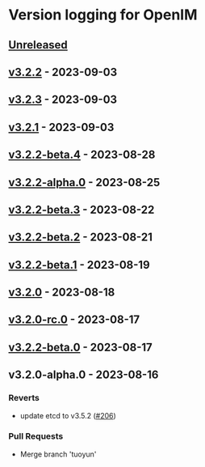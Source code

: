# Version logging for OpenIM

<!-- BEGIN MUNGE: GENERATED_TOC -->

<!-- END MUNGE: GENERATED_TOC -->

<a name="unreleased"></a>
## [Unreleased]


<a name="v3.2.2"></a>
## [v3.2.2] - 2023-09-03

<a name="v3.2.3"></a>
## [v3.2.3] - 2023-09-03

<a name="v3.2.1"></a>
## [v3.2.1] - 2023-09-03

<a name="v3.2.2-beta.4"></a>
## [v3.2.2-beta.4] - 2023-08-28

<a name="v3.2.2-alpha.0"></a>
## [v3.2.2-alpha.0] - 2023-08-25

<a name="v3.2.2-beta.3"></a>
## [v3.2.2-beta.3] - 2023-08-22

<a name="v3.2.2-beta.2"></a>
## [v3.2.2-beta.2] - 2023-08-21

<a name="v3.2.2-beta.1"></a>
## [v3.2.2-beta.1] - 2023-08-19

<a name="v3.2.0"></a>
## [v3.2.0] - 2023-08-18

<a name="v3.2.0-rc.0"></a>
## [v3.2.0-rc.0] - 2023-08-17

<a name="v3.2.2-beta.0"></a>
## [v3.2.2-beta.0] - 2023-08-17

<a name="v3.2.0-alpha.0"></a>
## v3.2.0-alpha.0 - 2023-08-16
### Reverts
- update etcd to v3.5.2 ([#206](https://github.com/openimsdk/open-im-server/issues/206))

### Pull Requests
- Merge branch 'tuoyun'


[Unreleased]: https://github.com/openimsdk/open-im-server/compare/v3.2.2...HEAD
[v3.2.2]: https://github.com/openimsdk/open-im-server/compare/v3.2.3...v3.2.2
[v3.2.3]: https://github.com/openimsdk/open-im-server/compare/v3.2.1...v3.2.3
[v3.2.1]: https://github.com/openimsdk/open-im-server/compare/v3.2.2-beta.4...v3.2.1
[v3.2.2-beta.4]: https://github.com/openimsdk/open-im-server/compare/v3.2.2-alpha.0...v3.2.2-beta.4
[v3.2.2-alpha.0]: https://github.com/openimsdk/open-im-server/compare/v3.2.2-beta.3...v3.2.2-alpha.0
[v3.2.2-beta.3]: https://github.com/openimsdk/open-im-server/compare/v3.2.2-beta.2...v3.2.2-beta.3
[v3.2.2-beta.2]: https://github.com/openimsdk/open-im-server/compare/v3.2.2-beta.1...v3.2.2-beta.2
[v3.2.2-beta.1]: https://github.com/openimsdk/open-im-server/compare/v3.2.0...v3.2.2-beta.1
[v3.2.0]: https://github.com/openimsdk/open-im-server/compare/v3.2.0-rc.0...v3.2.0
[v3.2.0-rc.0]: https://github.com/openimsdk/open-im-server/compare/v3.2.2-beta.0...v3.2.0-rc.0
[v3.2.2-beta.0]: https://github.com/openimsdk/open-im-server/compare/v3.2.0-alpha.0...v3.2.2-beta.0
